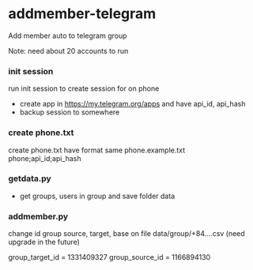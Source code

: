 # addmember-telegram
Add member auto to telegram group

Note: need about 20 accounts to run
### init session
run init session to create session for on phone

+ create app in https://my.telegram.org/apps and have api_id, api_hash
+ backup session to somewhere

### create phone.txt

create phone.txt have format same phone.example.txt
phone;api_id;api_hash

### getdata.py

+ get groups, users in group and save folder data

### addmember.py
change id group source, target, base on file data/group/+84....csv (need upgrade in the future)

group_target_id = 1331409327
group_source_id = 1166894130

